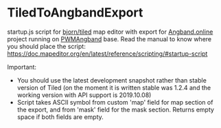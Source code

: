
# TiledToAngbandExport
startup.js script for [bjorn/tiled](https://github.com/bjorn/tiled) map editor with export for [Angband.online](http://angband.online) project running on [PWMAngband](http://powerwyrm.monsite-orange.fr/page-56e3134c5ebab.html) base.
Read the manual to know where you should place the script: https://doc.mapeditor.org/en/latest/reference/scripting/#startup-script

Important:
- You should use the latest development snapshot rather than stable version of Tiled (on the moment it is written stable was 1.2.4 and the working version with API support is 2019.10.08)
- Script takes ASCII symbol from custom 'map' field for map section of the export, and from 'mask' field for the mask section. Returns empty space if both fields are empty.
